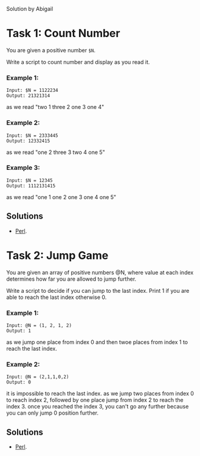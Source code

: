 Solution by Abigail

# Task 1: Count Number

You are given a positive number `$N`.

Write a script to count number and display as you read it.

### Example 1:

    Input: $N = 1122234
    Output: 21321314

as we read "two 1 three 2 one 3 one 4"

### Example 2:

    Input: $N = 2333445
    Output: 12332415

as we read "one 2 three 3 two 4 one 5"

### Example 3:

    Input: $N = 12345
    Output: 1112131415

as we read "one 1 one 2 one 3 one 4 one 5"

## Solutions
* [Perl](perl/ch-1.pl).


# Task 2: Jump Game

You are given an array of positive numbers @N, where value at each
index determines how far you are allowed to jump further.

Write a script to decide if you can jump to the last index. Print
1 if you are able to reach the last index otherwise 0.

### Example 1:

    Input: @N = (1, 2, 1, 2)
    Output: 1

as we jump one place from index 0 and then twoe places from index
1 to reach the last index.

### Example 2:

    Input: @N = (2,1,1,0,2)
    Output: 0

it is impossible to reach the last index. as we jump two places
from index 0 to reach index 2, followed by one place jump from index
2 to reach the index 3. once you reached the index 3, you can't go
any further because you can only jump 0 position further.


## Solutions
* [Perl](perl/ch-2.pl).
